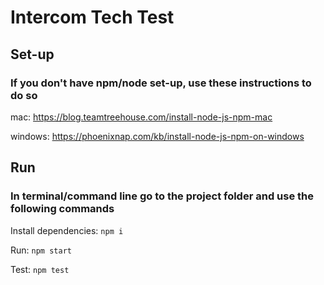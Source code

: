 # Intercom Tech Test

## Set-up

### If you don't have npm/node set-up, use these instructions to do so

mac: https://blog.teamtreehouse.com/install-node-js-npm-mac

windows: https://phoenixnap.com/kb/install-node-js-npm-on-windows

## Run

### In terminal/command line go to the project folder and use the following commands

Install dependencies:
`npm i`

Run:
`npm start`

Test:
`npm test`
